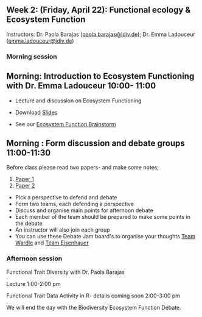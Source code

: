 ## Week 2: (Friday, April 22): Functional ecology & Ecosystem Function

Instructors: Dr. Paola Barajas (paola.barajas@idiv.de); Dr. Emma Ladouceur (emma.ladouceur@idiv.de)

### Morning session
## Morning: Introduction to Ecosystem Functioning with Dr. Emma Ladouceur 10:00- 11:00
  
  - Lecture and discussion on Ecosystem Functioning 
 - Download [Slides](https://portal.idiv.de/owncloud/index.php/s/P8Ax53yFkDJrGRJ)
 
 - See our [Ecosystem Function Brainstorm](https://jamboard.google.com/d/1ofJjUnH2PXaH7i217-Sdnj3Bn6pm1piTgk93ljmFcHY/edit?usp=sharing)
 
## Morning : Form discussion and debate groups 11:00-11:30
Before class please read two papers- and make some notes;
1. [Paper 1](https://doi.org/10.1111/jvs.12399)
2. [Paper 2](https://doi.org/10.1111/jvs.12435)

- Pick a perspective to defend and debate
- Form two teams, each defending a perspective
- Discuss and organise main points for afternoon debate
- Each member of the team should be prepared to make some points in the debate
- An instructor will also join each group
- You can use these Debate Jam board's to organise your thoughts [Team Wardle](https://jamboard.google.com/d/1Kxj9s2gVaZPbPAUpuco6WlaMU8M9KUNfvlq-V0CRqkY/edit?usp=sharing) and [Team Eisenhauer](https://jamboard.google.com/d/14MVVFEsOUpr6zm8jgNoS85XVDMdVC3fyAWlnyGybin0/edit?usp=sharing)


### Afternoon session

Functional Trait Diversity with Dr. Paola Barajas

Lecture 1:00-2:00 pm

Functional Trait Data Activity in R- details coming soon 2:00-3:00 pm

We will end the day with the Biodiversity Ecosystem Function Debate.

